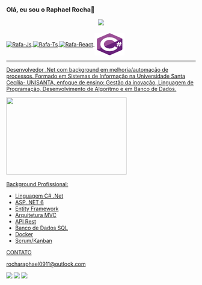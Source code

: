 ### Olá, eu sou o Raphael Rocha👋

<div align="center">
  <a href="https://github.com/RochaRaphael">
  
  <img height="180em" src="https://github-readme-stats.vercel.app/api/top-langs/?username=RochaRaphael&layout=compact&langs_count=7&theme=dark"/>
</div>
 
 <div style="margin: auto" ><br>
  <img align="center" alt="Rafa-Js" height="60" width="80" src="https://cdn.jsdelivr.net/gh/devicons/devicon/icons/docker/docker-plain-wordmark.svg">
  <img align="center" alt="Rafa-Ts" height="60" width="80" src="https://cdn.jsdelivr.net/gh/devicons/devicon/icons/azure/azure-original.svg">
  <img align="center" alt="Rafa-React" height="60" width="80" src="https://cdn.jsdelivr.net/gh/devicons/devicon/icons/dotnetcore/dotnetcore-original.svg">
  <img align="center" alt="Rafa-Csharp" height="60" width="80" src="https://raw.githubusercontent.com/devicons/devicon/master/icons/csharp/csharp-original.svg">
</div>
 
---------------------------------------------------------------------------------------
 
Desenvolvedor .Net com background em melhoria/automação de processos. Formado em Sistemas de Informação na Universidade Santa Cecília- UNISANTA, enfoque de ensino: Gestão da inovação, Linguagem de Programação, Desenvolvimento de Algoritmo e em Banco de Dados.
  
<div down=100px ><img  src="https://media.giphy.com/media/iIqmM5tTjmpOB9mpbn/giphy.gif" width="320" height="205"></div>
  
 Background Profissional:
- Linguagem C# .Net
- ASP. NET 6
- Entity Framework
- Arquitetura MVC
- API Rest
- Banco de Dados SQL
- Docker
- Scrum/Kanban

 
 CONTATO
 
 rocharaphael0911@outlook.com
 <div> 
  <a href = "mailto:rocharaphael0911@outlook.com"><img src="https://img.shields.io/badge/Microsoft_Outlook-0078D4?style=for-the-badge&logo=microsoft-outlook&logoColor=white" target="_blank"></a>
  <a href="https://www.linkedin.com/in/raphael-rocha-dev/" target="_blank"><img src="https://img.shields.io/badge/-LinkedIn-%230077B5?style=for-the-badge&logo=linkedin&logoColor=white" target="_blank"></a> 
  <a href="https://api.whatsapp.com/send?phone=5513981500006" target="_blank"><img src="https://img.shields.io/badge/WhatsApp-25D366?style=for-the-badge&logo=whatsapp&logoColor=white" target="_blank"></a> 
 
</div>
 
